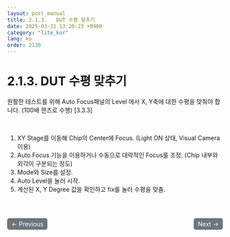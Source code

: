 ```yaml
---
layout: post_manual
title: 2.1.3.	DUT 수평 맞추기
date: 2025-03-31 13:20:23 +0900
category: "lite_kor"
lang: ko
order: 2130
---
```


# 2.1.3. DUT 수평 맞추기

원활한 테스트를 위해 Auto Focus패널의 Level 에서 X, Y축에 대한 수평을 맞춰야 합니다. (100배 렌즈로 수행) [3.3.3]

<br/> <!-- 한줄 띄기 -->

1.	XY Stage를 이동해 Chip의 Center에 Focus. (Light ON 상태, Visual Camera 이용)
2.	Auto Focus 기능을 이용하거나 수동으로 대략적인 Focus를 조정. (Chip 내부와 외각이 구분되는 정도)
3.	Mode와 Size를 설정.
4.	Auto Level을 눌러 시작.
5.	계산된 X, Y Degree 값을 확인하고 fix를 눌러 수평을 맞춤.



<!-- 이전/다음 페이지 버튼 -->
<br/>
<br/>
<div style="display: flex; justify-content: space-between; align-items: center; margin-top: 10;">
  <!-- 이전 페이지 버튼 -->
  <a href="/manuals/manuals_lite_kor/Chapter 2/Chapter 2-1-2/" class="btn btn-primary" style="display: inline-block; padding: 5px 10px; background-color: #6c757d; color: white; text-decoration: none; border-radius: 5px;">
    ← Previous
  </a>

  <!-- 다음 페이지 버튼 -->
  <a href="/manuals/manuals_lite_kor/Chapter 2/Chapter 2-1-4/" class="btn btn-primary" style="display: inline-block; padding: 5px 10px; background-color: #6c757d; color: white; text-decoration: none; border-radius: 5px;">
    Next →
  </a>
</div>